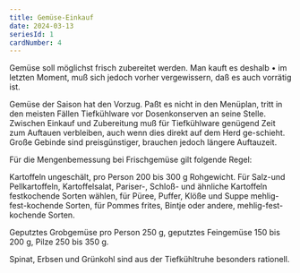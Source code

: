 ```yaml
---
title: Gemüse-Einkauf
date: 2024-03-13
seriesId: 1
cardNumber: 4
---
```


Gemüse soll möglichst frisch zubereitet werden. Man kauft es deshalb • im letzten Moment, muß sich jedoch vorher vergewissern, daß es auch vorrätig ist.

Gemüse der Saison hat den Vorzug. Paßt es nicht in den Menüplan, tritt in den meisten Fällen Tiefkühlware vor Dosenkonserven an seine Stelle.
Zwischen Einkauf und Zubereitung muß für Tiefkühlware genügend Zeit zum Auftauen verbleiben, auch wenn dies direkt auf dem Herd ge-schieht. Große Gebinde sind preisgünstiger, brauchen jedoch längere Auftauzeit.

Für die Mengenbemessung bei Frischgemüse gilt folgende Regel:

Kartoffeln ungeschält, pro Person 200 bis 300 g Rohgewicht. Für Salz-und Pellkartoffeln, Kartoffelsalat, Pariser-, Schloß- und ähnliche Kartoffeln festkochende Sorten wählen, für Püree, Puffer, Klöße und Suppe mehlig-fest-kochende Sorten, für Pommes frites, Bintje oder andere, mehlig-fest-kochende Sorten.

Geputztes Grobgemüse pro Person 250 g, geputztes Feingemüse 150 bis 200 g, Pilze 250 bis 350 g.

Spinat, Erbsen und Grünkohl sind aus der Tiefkühltruhe besonders rationell.
